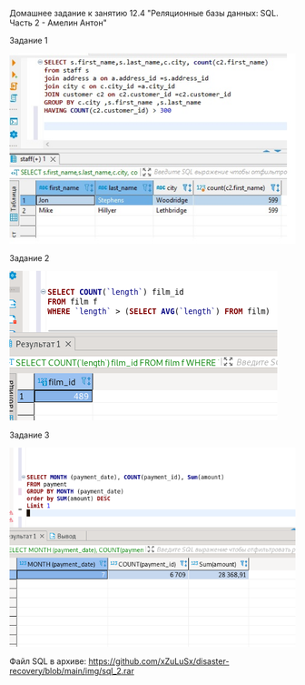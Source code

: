 Домашнее задание к занятию 12.4 "Реляционные базы данных: SQL. Часть 2 - Амелин Антон"

Задание 1

![alt test](https://raw.githubusercontent.com/xZuLuSx/disaster-recovery/main/img/sql_2_1.jpg)

Задание 2

![alt test](https://raw.githubusercontent.com/xZuLuSx/disaster-recovery/main/img/sql_2_2.png)

Задание 3

![alt test](https://raw.githubusercontent.com/xZuLuSx/disaster-recovery/main/img/sql_2_3.png)

Файл SQL в архиве: https://github.com/xZuLuSx/disaster-recovery/blob/main/img/sql_2.rar
